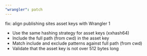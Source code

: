 ```yaml
---
"wrangler": patch
---
```


fix: align publishing sites asset keys with Wrangler 1

- Use the same hashing strategy for asset keys (xxhash64)
- Include the full path (from cwd) in the asset key
- Match include and exclude patterns against full path (from cwd)
- Validate that the asset key is not over 512 bytes long
